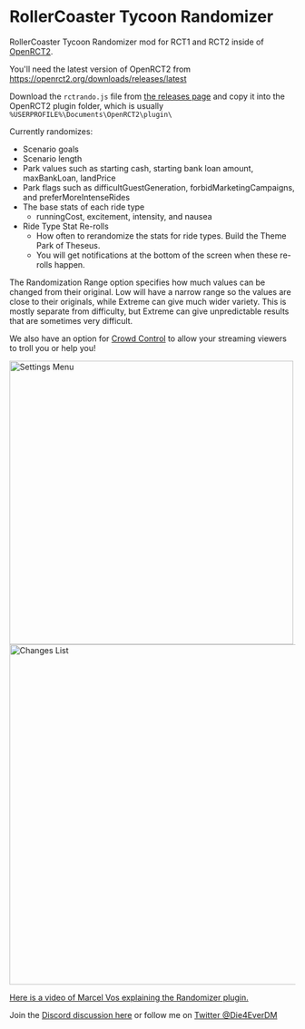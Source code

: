 # RollerCoaster Tycoon Randomizer
RollerCoaster Tycoon Randomizer mod for RCT1 and RCT2 inside of [OpenRCT2](https://openrct2.org/).

You'll need the latest version of OpenRCT2 from https://openrct2.org/downloads/releases/latest

Download the `rctrando.js` file from [the releases page](https://github.com/Die4Ever/rollercoaster-tycoon-randomizer/releases) and copy it into the OpenRCT2 plugin folder, which is usually `%USERPROFILE%\Documents\OpenRCT2\plugin\`

Currently randomizes:
* Scenario goals
* Scenario length
* Park values such as starting cash, starting bank loan amount, maxBankLoan, landPrice
* Park flags such as difficultGuestGeneration, forbidMarketingCampaigns, and preferMoreIntenseRides
* The base stats of each ride type
    * runningCost, excitement, intensity, and nausea
* Ride Type Stat Re-rolls
    * How often to rerandomize the stats for ride types. Build the Theme Park of Theseus.
    * You will get notifications at the bottom of the screen when these re-rolls happen.

The Randomization Range option specifies how much values can be changed from their original. Low will have a narrow range so the values are close to their originals, while Extreme can give much wider variety. This is mostly separate from difficulty, but Extreme can give unpredictable results that are sometimes very difficult.

We also have an option for [Crowd Control](https://crowdcontrol.live/) to allow your streaming viewers to troll you or help you!

<img src="https://user-images.githubusercontent.com/30947252/181834752-c2b9653d-9178-4a98-a82e-290f39ca5d22.png" alt="Settings Menu" width="500"/>

<img src="https://user-images.githubusercontent.com/30947252/181834760-0bd41a28-e9a2-4102-8604-3317c1d4d7d4.png" alt="Changes List" width="600"/>

[Here is a video of Marcel Vos explaining the Randomizer plugin.](https://youtu.be/IeLoyNDq_7A?t=411)

Join the [Discord discussion here](https://discord.gg/jjfKT9nYDR) or follow me on [Twitter @Die4EverDM](https://twitter.com/Die4EverDM)
